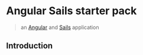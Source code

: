 # Angular Sails starter pack

> an [Angular](https://angular.io/) and [Sails](http://sailsjs.org) application

## Introduction

